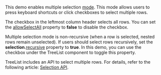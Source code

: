 This demo enables multiple selection [mode](/Documentation/ApiReference/UI_Components/dxTreeList/Configuration/selection/#mode). This mode allows users to press keyboard shortcuts or click checkboxes to select multiple rows.
<!--split-->

The checkbox in the leftmost column header selects all rows. You can set the [allowSelectAll](/Documentation/ApiReference/UI_Components/dxTreeList/Configuration/selection/#allowSelectAll) property to **false** to disable the checkbox.

Multiple selection mode is non-recursive (when a row is selected, nested rows remain unselected). If users should select rows recursively, set the **selection**.[recursive](/Documentation/ApiReference/UI_Components/dxTreeList/Configuration/selection/#recursive) property to **true**. In this demo, you can use the checkbox under the TreeList component to toggle this property.

TreeList includes an API to select multiple rows. For details, refer to the following article: [Selection API](/Documentation/Guide/UI_Components/TreeList/Selection/#API).
